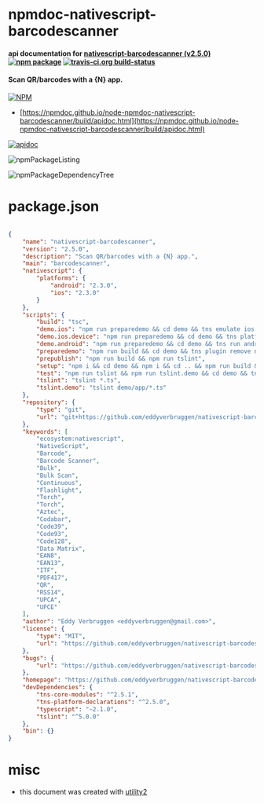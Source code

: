 # npmdoc-nativescript-barcodescanner

#### api documentation for  [nativescript-barcodescanner (v2.5.0)](https://github.com/eddyverbruggen/nativescript-barcodescanner)  [![npm package](https://img.shields.io/npm/v/npmdoc-nativescript-barcodescanner.svg?style=flat-square)](https://www.npmjs.org/package/npmdoc-nativescript-barcodescanner) [![travis-ci.org build-status](https://api.travis-ci.org/npmdoc/node-npmdoc-nativescript-barcodescanner.svg)](https://travis-ci.org/npmdoc/node-npmdoc-nativescript-barcodescanner)

#### Scan QR/barcodes with a {N} app.

[![NPM](https://nodei.co/npm/nativescript-barcodescanner.png?downloads=true&downloadRank=true&stars=true)](https://www.npmjs.com/package/nativescript-barcodescanner)

- [https://npmdoc.github.io/node-npmdoc-nativescript-barcodescanner/build/apidoc.html](https://npmdoc.github.io/node-npmdoc-nativescript-barcodescanner/build/apidoc.html)

[![apidoc](https://npmdoc.github.io/node-npmdoc-nativescript-barcodescanner/build/screenCapture.buildCi.browser.%252Ftmp%252Fbuild%252Fapidoc.html.png)](https://npmdoc.github.io/node-npmdoc-nativescript-barcodescanner/build/apidoc.html)

![npmPackageListing](https://npmdoc.github.io/node-npmdoc-nativescript-barcodescanner/build/screenCapture.npmPackageListing.svg)

![npmPackageDependencyTree](https://npmdoc.github.io/node-npmdoc-nativescript-barcodescanner/build/screenCapture.npmPackageDependencyTree.svg)



# package.json

```json

{
    "name": "nativescript-barcodescanner",
    "version": "2.5.0",
    "description": "Scan QR/barcodes with a {N} app.",
    "main": "barcodescanner",
    "nativescript": {
        "platforms": {
            "android": "2.3.0",
            "ios": "2.3.0"
        }
    },
    "scripts": {
        "build": "tsc",
        "demo.ios": "npm run preparedemo && cd demo && tns emulate ios --device \"iPhone 7\"",
        "demo.ios.device": "npm run preparedemo && cd demo && tns platform remove ios && tns platform add ios && tns run ios",
        "demo.android": "npm run preparedemo && cd demo && tns run android",
        "preparedemo": "npm run build && cd demo && tns plugin remove nativescript-barcodescanner && tns plugin add .. && tns install",
        "prepublish": "npm run build && npm run tslint",
        "setup": "npm i && cd demo && npm i && cd .. && npm run build && cd demo && tns plugin add .. && cd ..",
        "test": "npm run tslint && npm run tslint.demo && cd demo && tns build ios && tns build android",
        "tslint": "tslint *.ts",
        "tslint.demo": "tslint demo/app/*.ts"
    },
    "repository": {
        "type": "git",
        "url": "git+https://github.com/eddyverbruggen/nativescript-barcodescanner.git"
    },
    "keywords": [
        "ecosystem:nativescript",
        "NativeScript",
        "Barcode",
        "Barcode Scanner",
        "Bulk",
        "Bulk Scan",
        "Continuous",
        "Flashlight",
        "Torch",
        "Torch",
        "Aztec",
        "Codabar",
        "Code39",
        "Code93",
        "Code128",
        "Data Matrix",
        "EAN8",
        "EAN13",
        "ITF",
        "PDF417",
        "QR",
        "RSS14",
        "UPCA",
        "UPCE"
    ],
    "author": "Eddy Verbruggen <eddyverbruggen@gmail.com>",
    "license": {
        "type": "MIT",
        "url": "https://github.com/eddyverbruggen/nativescript-barcodescanner/blob/master/LICENSE"
    },
    "bugs": {
        "url": "https://github.com/eddyverbruggen/nativescript-barcodescanner/issues"
    },
    "homepage": "https://github.com/eddyverbruggen/nativescript-barcodescanner",
    "devDependencies": {
        "tns-core-modules": "^2.5.1",
        "tns-platform-declarations": "^2.5.0",
        "typescript": "~2.1.0",
        "tslint": "^5.0.0"
    },
    "bin": {}
}
```



# misc
- this document was created with [utility2](https://github.com/kaizhu256/node-utility2)
